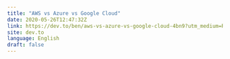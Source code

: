 ```yaml
---
title: "AWS vs Azure vs Google Cloud"
date: 2020-05-26T12:47:32Z
link: https://dev.to/ben/aws-vs-azure-vs-google-cloud-4bn9?utm_medium=RSS&utm_source=news.12bit.vn
site: dev.to
language: English
draft: false
---
```

